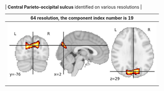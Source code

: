


| **Central Parieto-occipital sulcus** identified on various resolutions |

| 64 resolution, the component index number is 19|  
|:---:|  
| ![Component 64](../64/final/19.jpg "From component 64: Central Parieto-occipital sulcus") |